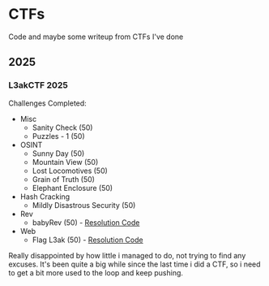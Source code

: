 # CTFs
Code and maybe some writeup from CTFs I've done

## 2025
### L3akCTF 2025
Challenges Completed:
- Misc
    - Sanity Check (50)
    - Puzzles - 1 (50)
- OSINT
    - Sunny Day (50)
    - Mountain View (50)
    - Lost Locomotives (50)
    - Grain of Truth (50)
    - Elephant Enclosure (50)
- Hash Cracking
    - Mildly Disastrous Security (50)
- Rev
    - babyRev (50) - [Resolution Code](https://github.com/jacopomoioli/CTFs/blob/main/2025/L3akCTF%202025/babyrev.py)
- Web
    - Flag L3ak (50) - [Resolution Code](https://github.com/jacopomoioli/CTFs/blob/main/2025/L3akCTF%202025/flagl3ak.py)

Really disappointed by how little i managed to do, not trying to find any excuses.
It's been quite a big while since the last time i did a CTF, so i need to get a bit more used to the loop and keep pushing. 